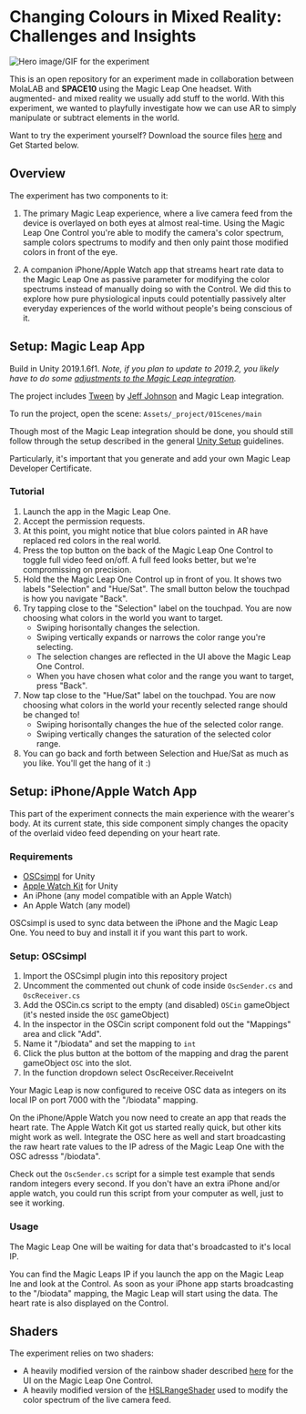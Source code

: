 # Changing Colours in Mixed Reality: Challenges and Insights

![Hero image/GIF for the experiment](https://space10.io/content/uploads/2019/08/capture_bitmap_2019_08_16_15_43_08.png)

This is an open repository for an experiment made in collaboration between MolaLAB and **SPACE10** using the Magic Leap One headset. With augmented- and mixed reality we usually add stuff to the world. With this experiment, we wanted to playfully investigate how we can use AR to simply manipulate or subtract elements in the world.

Want to try the experiment yourself? Download the source files [here](https://github.com/space10-community/subtractor-experiment/archive/master.zip) and Get Started below.

## Overview
The experiment has two components to it:

1. The primary Magic Leap experience, where a live camera feed from the device is overlayed on both eyes at almost real-time. Using the Magic Leap One Control you're able to modify the camera's color spectrum, sample colors spectrums to modify and then only paint those modified colors in front of the eye.

2. A companion iPhone/Apple Watch app that streams heart rate data to the Magic Leap One as passive parameter for modifying the color spectrums instead of manually doing so with the Control. We did this to explore how pure physiological inputs could potentially passively alter everyday experiences of the world without people's being conscious of it.

## Setup: Magic Leap App

Build in Unity 2019.1.6f1.
*Note, if you plan to update to 2019.2, you likely have to do some [adjustments to the Magic Leap integration](https://creator.magicleap.com/learn/guides/unity-setup).*

The project includes [Tween](https://assetstore.unity.com/packages/tools/animation/tween-55983) by [Jeff Johnson](https://www.digitalruby.com/unity-plugins/) and Magic Leap integration.

To run the project, open the scene: `Assets/_project/01Scenes/main`

Though most of the Magic Leap integration should be done, you should still follow through the setup described in the general [Unity Setup](https://creator.magicleap.com/learn/guides/unity-setup) guidelines.

Particularly, it's important that you generate and add your own Magic Leap Developer Certificate.

### Tutorial

1. Launch the app in the Magic Leap One.
2. Accept the permission requests.
3. At this point, you might notice that blue colors painted in AR have replaced red colors in the real world.
4. Press the top button on the back of the Magic Leap One Control to toggle full video feed on/off. A full feed looks better, but we're compromissing on precision.
5. Hold the the Magic Leap One Control up in front of you. It shows two labels "Selection" and "Hue/Sat". The small button below the touchpad is how you navigate "Back".
6. Try tapping close to the "Selection" label on the touchpad. You are now choosing what colors in the world you want to target.
    - Swiping horisontally changes the selection.
    - Swiping vertically expands or narrows the color range you're selecting.
    - The selection changes are reflected in the UI above the Magic Leap One Control.
    - When you have chosen what color and the range you want to target, press "Back".
7. Now tap close to the "Hue/Sat" label on the touchpad. You are now choosing what colors in the world your recently selected range should be changed to!
    - Swiping horisontally changes the hue of the selected color range.
    - Swiping vertically changes the saturation of the selected color range.
8. You can go back and forth between Selection and Hue/Sat as much as you like. You'll get the hang of it :)

## Setup: iPhone/Apple Watch App
This part of the experiment connects the main experience with the wearer's body. At its current state, this side component simply changes the opacity of the overlaid video feed depending on your heart rate.

### Requirements
- [OSCsimpl](https://assetstore.unity.com/packages/tools/input-management/osc-simpl-53710) for Unity
- [Apple Watch Kit](https://assetstore.unity.com/packages/templates/systems/apple-watch-kit-88245) for Unity
- An iPhone (any model compatible with an Apple Watch)
- An Apple Watch (any model)

OSCsimpl is used to sync data between the iPhone and the Magic Leap One. You need to buy and install it if you want this part to work.

### Setup: OSCsimpl

1. Import the OSCsimpl plugin into this repository project
2. Uncomment the commented out chunk of code inside `OscSender.cs` and `OscReceiver.cs`
3. Add the OSCin.cs script to the empty (and disabled) `OSCin` gameObject (it's nested inside the `OSC` gameObject)
4. In the inspector in the OSCin script component fold out the "Mappings" area and click "Add".
5. Name it "/biodata" and set the mapping to `int`
6. Click the plus button at the bottom of the mapping and drag the parent gameObject `OSC` into the slot.
7. In the function dropdown select OscReceiver.ReceiveInt

Your Magic Leap is now configured to receive OSC data as integers on its local IP on port 7000 with the "/biodata" mapping.

On the iPhone/Apple Watch you now need to create an app that reads the heart rate. The Apple Watch Kit got us started really quick, but other kits might work as well. Integrate the OSC here as well and start broadcasting the raw heart rate values to the IP adress of the Magic Leap One with the OSC adresss "/biodata".

Check out the `OscSender.cs` script for a simple test example that sends random integers every second. If you don't have an extra iPhone and/or apple watch, you could run this script from your computer as well, just to see it working.

### Usage

The Magic Leap One will be waiting for data that's broadcasted to it's local IP.

You can find the Magic Leaps IP if you launch the app on the Magic Leap Ine and look at the Control. As soon as your iPhone app starts broadcasting to the "/biodata" mapping, the Magic Leap will start using the data. The heart rate is also displayed on the Control.

## Shaders

The experiment relies on two shaders:
- A heavily modified version of the rainbow shader described [here](https://forum.unity.com/threads/solved-gradient-rainbow-shader.449080/) for the UI on the Magic Leap One Control.
- A heavily modified version of the [HSLRangeShader](https://github.com/greggman/hsva-unity/blob/master/Assets/Shaders/HSLRangeShader.shader) used to modify the color spectrum of the live camera feed.
